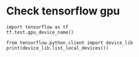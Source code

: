 # Check tensorflow gpu

```
import tensorflow as tf
tf.test.gpu_device_name()
```

```
from tensorflow.python.client import device_lib
print(device_lib.list_local_devices())
```
